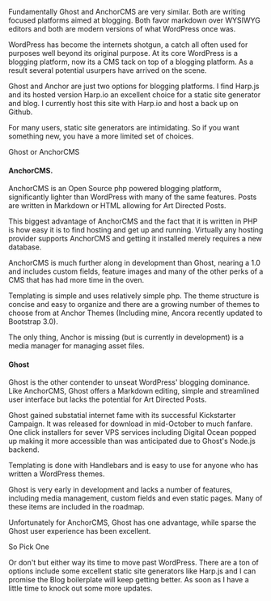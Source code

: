 Fundamentally Ghost and AnchorCMS are very similar. Both are writing focused platforms aimed at blogging. Both favor markdown over WYSIWYG editors and both are modern versions of what WordPress once was.

WordPress has become the internets shotgun, a catch all often used for purposes well beyond its original purpose. At its core WordPress is a blogging platform, now its a CMS tack on top of a blogging platform. As a result several potential usurpers have arrived on the scene.

Ghost and Anchor are just two options for blogging platforms. I find Harp.js and its hosted version Harp.io an excellent choice for a static site generator and blog. I currently host this site with Harp.io and host a back up on Github.

For many users, static site generators are intimidating. So if you want something new, you have a more limited set of choices.

Ghost or AnchorCMS

#### AnchorCMS.

AnchorCMS is an Open Source php powered blogging platform, significantly lighter than WordPress with many of the same features. Posts are written in Markdown or HTML allowing for Art Directed Posts.

This biggest advantage of AnchorCMS and the fact that it is written in PHP is how easy it is to find hosting and get up and running. Virtually any hosting provider supports AnchorCMS and getting it installed merely requires a new database.

AnchorCMS is much further along in development than Ghost, nearing a 1.0 and includes custom fields, feature images and many of the other perks of a CMS that has had more time in the oven.

Templating is simple and uses relatively simple php. The theme structure is concise and easy to organize and there are a growing number of themes to choose from at Anchor Themes (Including mine, Ancora recently updated to Bootstrap 3.0).

The only thing, Anchor is missing (but is currently in development) is a media manager for managing asset files.

#### Ghost

Ghost is the other contender to unseat WordPress' blogging dominance. Like AnchorCMS, Ghost offers a Markdown editing, simple and streamlined user interface but lacks the potential for Art Directed Posts.

Ghost gained substatial internet fame with its successful Kickstarter Campaign. It was released for download in mid-October to much fanfare. One click installers for sever VPS services including Digital Ocean popped up making it more accessible than was anticipated due to Ghost's Node.js backend.

Templating is done with Handlebars and is easy to use for anyone who has written a WordPress themes.

Ghost is very early in development and lacks a number of features, including media management, custom fields and even static pages. Many of these items are included in the roadmap.

Unfortunately for AnchorCMS, Ghost has one advantage, while sparse the Ghost user experience has been excellent.

So Pick One

Or don't but either way its time to move past WordPress. There are a ton of options include some excellent static site generators like Harp.js and I can promise the Blog boilerplate will keep getting better. As soon as I have a little time to knock out some more updates.
